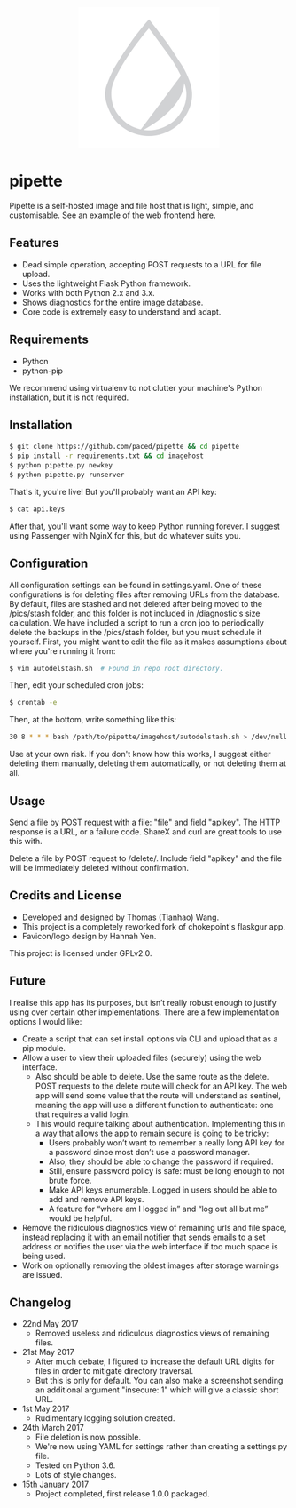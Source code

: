 <p align="center">
<img src=imagehost/static/images/pipette.png alt="Pipette!" />
</p>

pipette
=======

Pipette is a self-hosted image and file host that is light, simple, and customisable. See an example of the web frontend [here](https://i.paced.me).

Features
--------

-	Dead simple operation, accepting POST requests to a URL for file upload.
-	Uses the lightweight Flask Python framework.
-	Works with both Python 2.x and 3.x.
-	Shows diagnostics for the entire image database.
-	Core code is extremely easy to understand and adapt.

Requirements
------------

-	Python
-	python-pip

We recommend using virtualenv to not clutter your machine's Python installation, but it is not required.

Installation
------------

```sh
$ git clone https://github.com/paced/pipette && cd pipette
$ pip install -r requirements.txt && cd imagehost
$ python pipette.py newkey
$ python pipette.py runserver
```

That's it, you're live! But you'll probably want an API key:

```sh
$ cat api.keys
```

After that, you'll want some way to keep Python running forever. I suggest using Passenger with NginX for this, but do whatever suits you.

Configuration
-------------

All configuration settings can be found in settings.yaml. One of these configurations is for deleting files after removing URLs from the database. By default, files are stashed and not deleted after being moved to the /pics/stash folder, and this folder is not included in /diagnostic's size calculation. We have included a script to run a cron job to periodically delete the backups in the /pics/stash folder, but you must schedule it yourself. First, you might want to edit the file as it makes assumptions about where you're running it from:

```sh
$ vim autodelstash.sh  # Found in repo root directory.
```

Then, edit your scheduled cron jobs:

```sh
$ crontab -e
```

Then, at the bottom, write something like this:

```sh
30 8 * * * bash /path/to/pipette/imagehost/autodelstash.sh > /dev/null 2>&1
```

Use at your own risk. If you don't know how this works, I suggest either deleting them manually, deleting them automatically, or not deleting them at all.

Usage
-----

Send a file by POST request with a file: "file" and field "apikey". The HTTP response is a URL, or a failure code. ShareX and curl are great tools to use this with.

Delete a file by POST request to /delete/<file>. Include field "apikey" and the file will be immediately deleted without confirmation.

Credits and License
-------------------

-	Developed and designed by Thomas (Tianhao) Wang.
-	This project is a completely reworked fork of chokepoint's flaskgur app.
-	Favicon/logo design by Hannah Yen.

This project is licensed under GPLv2.0.

Future
------

I realise this app has its purposes, but isn’t really robust enough to justify using over certain other implementations. There are a few implementation options I would like:

-	Create a script that can set install options via CLI and upload that as a pip module.
-	Allow a user to view their uploaded files (securely) using the web interface.
	-	Also should be able to delete. Use the same route as the delete. POST requests to the delete route will check for an API key. The web app will send some value that the route will understand as sentinel, meaning the app will use a different function to authenticate: one that requires a valid login.
	-	This would require talking about authentication. Implementing this in a way that allows the app to remain secure is going to be tricky:
		-	Users probably won’t want to remember a really long API key for a password since most don’t use a password manager.
		-	Also, they should be able to change the password if required.
		-	Still, ensure password policy is safe: must be long enough to not brute force.
		-	Make API keys enumerable. Logged in users should be able to add and remove API keys.
		-	A feature for “where am I logged in” and “log out all but me” would be helpful.
-	Remove the ridiculous diagnostics view of remaining urls and file space, instead replacing it with an email notifier that sends emails to a set address or notifies the user via the web interface if too much space is being used.
-	Work on optionally removing the oldest images after storage warnings are issued.

Changelog
---------

-	22nd May 2017
	-	Removed useless and ridiculous diagnostics views of remaining files.
-	21st May 2017
	-	After much debate, I figured to increase the default URL digits for files in order to mitigate directory traversal.
	-	But this is only for default. You can also make a screenshot sending an additional argument "insecure: 1" which will give a classic short URL.
-	1st May 2017
	-	Rudimentary logging solution created.
-	24th March 2017
	-	File deletion is now possible.
	-	We're now using YAML for settings rather than creating a settings.py file.
	-	Tested on Python 3.6.
	-	Lots of style changes.
-	15th January 2017
	-	Project completed, first release 1.0.0 packaged.
